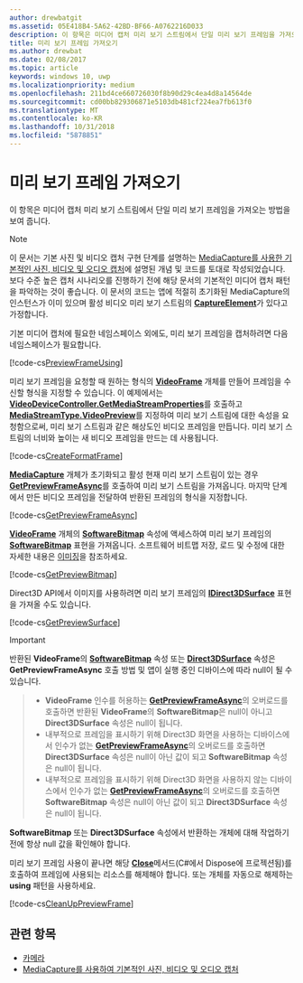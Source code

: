 ```yaml
---
author: drewbatgit
ms.assetid: 05E418B4-5A62-42BD-BF66-A0762216D033
description: 이 항목은 미디어 캡처 미리 보기 스트림에서 단일 미리 보기 프레임을 가져오는 방법을 보여 줍니다.
title: 미리 보기 프레임 가져오기
ms.author: drewbat
ms.date: 02/08/2017
ms.topic: article
keywords: windows 10, uwp
ms.localizationpriority: medium
ms.openlocfilehash: 211bd4ce660726030f8b90d29c4ea4d8a14564de
ms.sourcegitcommit: cd00bb829306871e5103db481cf224ea7fb613f0
ms.translationtype: MT
ms.contentlocale: ko-KR
ms.lasthandoff: 10/31/2018
ms.locfileid: "5878851"
---
```

# <a name="get-a-preview-frame"></a>미리 보기 프레임 가져오기


이 항목은 미디어 캡처 미리 보기 스트림에서 단일 미리 보기 프레임을 가져오는 방법을 보여 줍니다.

> [!NOTE] 
> 이 문서는 기본 사진 및 비디오 캡처 구현 단계를 설명하는 [MediaCapture를 사용한 기본적인 사진, 비디오 및 오디오 캡처](basic-photo-video-and-audio-capture-with-MediaCapture.md)에 설명된 개념 및 코드를 토대로 작성되었습니다. 보다 수준 높은 캡처 시나리오를 진행하기 전에 해당 문서의 기본적인 미디어 캡처 패턴을 파악하는 것이 좋습니다. 이 문서의 코드는 앱에 적절히 초기화된 MediaCapture의 인스턴스가 이미 있으며 활성 비디오 미리 보기 스트림의 [**CaptureElement**](https://msdn.microsoft.com/library/windows/apps/br209278)가 있다고 가정합니다.

기본 미디어 캡처에 필요한 네임스페이스 외에도, 미리 보기 프레임을 캡처하려면 다음 네임스페이스가 필요합니다.

[!code-cs[PreviewFrameUsing](./code/BasicMediaCaptureWin10/cs/MainPage.xaml.cs#SnippetPreviewFrameUsing)]

미리 보기 프레임을 요청할 때 원하는 형식의 [**VideoFrame**](https://msdn.microsoft.com/library/windows/apps/dn930917) 개체를 만들어 프레임을 수신할 형식을 지정할 수 있습니다. 이 예제에서는 [**VideoDeviceController.GetMediaStreamProperties**](https://msdn.microsoft.com/library/windows/apps/br211995)를 호출하고 [**MediaStreamType.VideoPreview**](https://msdn.microsoft.com/library/windows/apps/br226640)를 지정하여 미리 보기 스트림에 대한 속성을 요청함으로써, 미리 보기 스트림과 같은 해상도인 비디오 프레임을 만듭니다. 미리 보기 스트림의 너비와 높이는 새 비디오 프레임을 만드는 데 사용됩니다.

[!code-cs[CreateFormatFrame](./code/BasicMediaCaptureWin10/cs/MainPage.xaml.cs#SnippetCreateFormatFrame)]

[**MediaCapture**](https://msdn.microsoft.com/library/windows/apps/br241124) 개체가 초기화되고 활성 현재 미리 보기 스트림이 있는 경우 [**GetPreviewFrameAsync**](https://msdn.microsoft.com/library/windows/apps/dn926711)를 호출하여 미리 보기 스트림을 가져옵니다. 마지막 단계에서 만든 비디오 프레임을 전달하여 반환된 프레임의 형식을 지정합니다.

[!code-cs[GetPreviewFrameAsync](./code/BasicMediaCaptureWin10/cs/MainPage.xaml.cs#SnippetGetPreviewFrameAsync)]

[**VideoFrame**](https://msdn.microsoft.com/library/windows/apps/dn930917) 개체의 [**SoftwareBitmap**](https://msdn.microsoft.com/library/windows/apps/dn930926) 속성에 액세스하여 미리 보기 프레임의 [**SoftwareBitmap**](https://msdn.microsoft.com/library/windows/apps/dn887358) 표현을 가져옵니다. 소프트웨어 비트맵 저장, 로드 및 수정에 대한 자세한 내용은 [이미징](imaging.md)을 참조하세요.

[!code-cs[GetPreviewBitmap](./code/BasicMediaCaptureWin10/cs/MainPage.xaml.cs#SnippetGetPreviewBitmap)]

Direct3D API에서 이미지를 사용하려면 미리 보기 프레임의 [**IDirect3DSurface**](https://msdn.microsoft.com/library/windows/apps/dn965505) 표현을 가져올 수도 있습니다.

[!code-cs[GetPreviewSurface](./code/BasicMediaCaptureWin10/cs/MainPage.xaml.cs#SnippetGetPreviewSurface)]

> [!IMPORTANT]
> 반환된 **VideoFrame**의 [**SoftwareBitmap**](https://msdn.microsoft.com/library/windows/apps/dn930926) 속성 또는 [**Direct3DSurface**](https://msdn.microsoft.com/library/windows/apps/dn930920) 속성은 **GetPreviewFrameAsync** 호출 방법 및 앱이 실행 중인 디바이스에 따라 null이 될 수 있습니다.

> - **VideoFrame** 인수를 허용하는 [**GetPreviewFrameAsync**](https://msdn.microsoft.com/library/windows/apps/dn926713)의 오버로드를 호출하면 반환된 **VideoFrame**의 **SoftwareBitmap**은 null이 아니고 **Direct3DSurface** 속성은 null이 됩니다.
> - 내부적으로 프레임을 표시하기 위해 Direct3D 화면을 사용하는 디바이스에서 인수가 없는 [**GetPreviewFrameAsync**](https://msdn.microsoft.com/library/windows/apps/dn926712)의 오버로드를 호출하면 **Direct3DSurface** 속성은 null이 아닌 값이 되고 **SoftwareBitmap** 속성은 null이 됩니다.
> - 내부적으로 프레임을 표시하기 위해 Direct3D 화면을 사용하지 않는 디바이스에서 인수가 없는 [**GetPreviewFrameAsync**](https://msdn.microsoft.com/library/windows/apps/dn926712)의 오버로드를 호출하면 **SoftwareBitmap** 속성은 null이 아닌 값이 되고 **Direct3DSurface** 속성은 null이 됩니다.

**SoftwareBitmap** 또는 **Direct3DSurface** 속성에서 반환하는 개체에 대해 작업하기 전에 항상 null 값을 확인해야 합니다.

미리 보기 프레임 사용이 끝나면 해당 [**Close**](https://msdn.microsoft.com/library/windows/apps/dn930918)메서드(C#에서 Dispose에 프로젝션됨)를 호출하여 프레임에 사용되는 리소스를 해제해야 합니다. 또는 개체를 자동으로 해제하는 **using** 패턴을 사용하세요.

[!code-cs[CleanUpPreviewFrame](./code/BasicMediaCaptureWin10/cs/MainPage.xaml.cs#SnippetCleanUpPreviewFrame)]

## <a name="related-topics"></a>관련 항목

* [카메라](camera.md)
* [MediaCapture를 사용하여 기본적인 사진, 비디오 및 오디오 캡처](basic-photo-video-and-audio-capture-with-MediaCapture.md)
 

 




